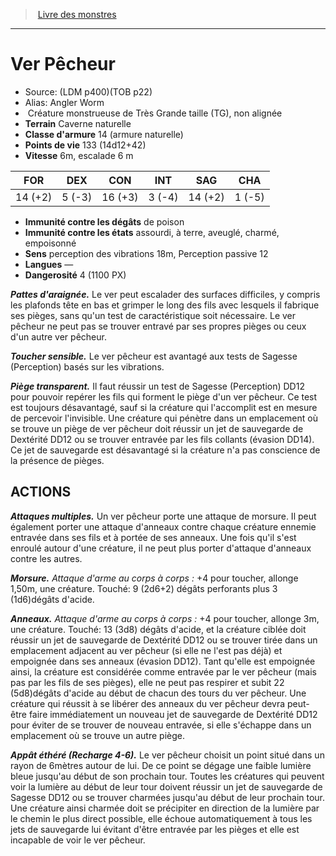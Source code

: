 ﻿> [Livre des monstres](tome_of_beasts.md)

---

# Ver Pêcheur

- Source: (LDM p400)(TOB p22)
- Alias: Angler Worm
-  Créature monstrueuse de Très Grande taille (TG), non alignée
- **Terrain** Caverne naturelle
- **Classe d'armure** 14 (armure naturelle)
- **Points de vie** 133 (14d12+42)
- **Vitesse** 6m, escalade 6 m

|FOR|DEX|CON|INT|SAG|CHA|
|---|---|---|---|---|---|
|14 (+2)|5 (-3)|16 (+3)|3 (-4)|14 (+2)|1 (-5)|

- **Immunité contre les dégâts** de poison
- **Immunité contre les états** assourdi, à terre, aveuglé, charmé, empoisonné
- **Sens** perception des vibrations 18m, Perception passive 12
- **Langues** —
- **Dangerosité** 4 (1100 PX)

**_Pattes d'araignée._** Le ver peut escalader des surfaces difficiles, y compris les plafonds tête en bas et grimper le long des fils avec lesquels il fabrique ses pièges, sans qu'un test de caractéristique soit nécessaire. Le ver pêcheur ne peut pas se trouver entravé par ses propres pièges ou ceux d'un autre ver pêcheur.

**_Toucher sensible._** Le ver pêcheur est avantagé aux tests de Sagesse (Perception) basés sur les vibrations.

**_Piège transparent._** Il faut réussir un test de Sagesse (Perception) DD12 pour pouvoir repérer les fils qui forment le piège d'un ver pêcheur. Ce test est toujours désavantagé, sauf si la créature qui l'accomplit est en mesure de percevoir l'invisible. Une créature qui pénètre dans un emplacement où se trouve un piège de ver pêcheur doit réussir un jet de sauvegarde de Dextérité DD12 ou se trouver entravée par les fils collants (évasion DD14). Ce jet de sauvegarde est désavantagé si la créature n'a pas conscience de la présence de pièges.

## ACTIONS

**_Attaques multiples._** Un ver pêcheur porte une attaque de morsure. Il peut également porter une attaque d'anneaux contre chaque créature ennemie entravée dans ses fils et à portée de ses anneaux. Une fois qu'il s'est enroulé autour d'une créature, il ne peut plus porter d'attaque d'anneaux contre les autres.

**_Morsure._** _Attaque d'arme au corps à corps :_ +4 pour toucher, allonge 1,50m, une créature. Touché: 9 (2d6+2) dégâts perforants plus 3 (1d6)dégâts d'acide.

**_Anneaux._** _Attaque d'arme au corps à corps :_ +4 pour toucher, allonge 3m, une créature. Touché: 13 (3d8) dégâts d'acide, et la créature ciblée doit réussir un jet de sauvegarde de Dextérité DD12 ou se trouver tirée dans un emplacement adjacent au ver pêcheur (si elle ne l'est pas déjà) et empoignée dans ses anneaux (évasion DD12). Tant qu'elle est empoignée ainsi, la créature est considérée comme entravée par le ver pêcheur (mais pas par les fils de ses pièges), elle ne peut pas respirer et subit 22 (5d8)dégâts d'acide au début de chacun des tours du ver pêcheur. Une créature qui réussit à se libérer des anneaux du ver pêcheur devra peut-être faire immédiatement un nouveau jet de sauvegarde de Dextérité DD12 pour éviter de se trouver de nouveau entravée, si elle s'échappe dans un emplacement où se trouve un autre piège.

**_Appât éthéré (Recharge 4-6)._** Le ver pêcheur choisit un point situé dans un rayon de 6mètres autour de lui. De ce point se dégage une faible lumière bleue jusqu'au début de son prochain tour. Toutes les créatures qui peuvent voir la lumière au début de leur tour doivent réussir un jet de sauvegarde de Sagesse DD12 ou se trouver charmées jusqu'au début de leur prochain tour. Une créature ainsi charmée doit se précipiter en direction de la lumière par le chemin le plus direct possible, elle échoue automatiquement à tous les jets de sauvegarde lui évitant d'être entravée par les pièges et elle est incapable de voir le ver pêcheur.

